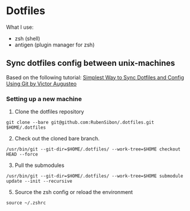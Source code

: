 # Dotfiles

What I use:

- zsh (shell)
- antigen (plugin manager for zsh)

## Sync dotfiles config between unix-machines

Based on the following tutorial: [Simplest Way to Sync Dotfiles and Config Using Git by Victor Augusteo](https://medium.com/@augusteo/simplest-way-to-sync-dotfiles-and-config-using-git-14051af8703a)

### Setting up a new machine

1. Clone the dotfiles repository

`git clone --bare git@github.com:RubenSibon/.dotfiles.git $HOME/.dotfiles`

2. Check out the cloned bare branch.

`/usr/bin/git --git-dir=$HOME/.dotfiles/ --work-tree=$HOME checkout HEAD --force`

3. Pull the submodules

`/usr/bin/git --git-dir=$HOME/.dotfiles/ --work-tree=$HOME submodule update --init --recursive`

5. Source the zsh config or reload the environment

`source ~/.zshrc`
